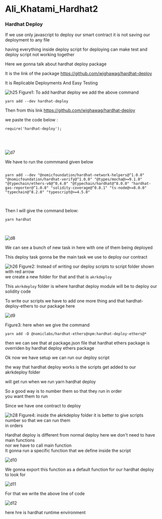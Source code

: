 # Ali_Khatami_Hardhat2

### Hardhat Deploy

If we use only javascript to deploy our smart contract it is not saving our deployment to any file <br>

having everything inside deploy script for deploying can make test and deploy script not working together<br>

Here we gonna talk about hardhat deploy package <br>

It is the link of the package https://github.com/wighawag/hardhat-deploy <br>

It is Replicable Deployments And Easy Testing 

![h25](https://github.com/C191068/Ali_Khatami_Hardhat2/assets/89090776/6990409b-f8cf-4c69-ba6a-0a0ad9ee706f)
Figure1: To add hardhat deploy we add the above command 

```
yarn add --dev hardhat-deploy

````
Then from this link https://github.com/wighawag/hardhat-deploy

we paste the code below : <br>



```
require('hardhat-deploy');

```

<br><br>

![d7](https://github.com/C191068/Ali_Khatami_Hardhat2/assets/89090776/9c4c5dbc-5949-44ce-9273-1ddb908cb7ba)

We have to run the commmand given below <br>

```

yarn add --dev "@nomicfoundation/hardhat-network-helpers@^1.0.0" "@nomicfoundation/hardhat-verify@^1.0.0" "@types/mocha@>=9.1.0" "@typechain/ethers-v6@^0.4.0" "@typechain/hardhat@^8.0.0" "hardhat-gas-reporter@^1.0.8" "solidity-coverage@^0.8.1" "ts-node@>=8.0.0" "typechain@^8.2.0" "typescript@>=4.5.0"

```

<br>

Then I will give the command below: <br>

```
yarn hardhat

```

<br>

![d8](https://github.com/C191068/Ali_Khatami_Hardhat2/assets/89090776/58aec6ec-dd59-460c-9219-e44afca648ab)

We can see a bunch of new task in here with one of them being deployed <br>

This deploy task gonna be the main task we use to deploy our contract <br>














![h26](https://github.com/C191068/Ali_Khatami_Hardhat2/assets/89090776/8f0cfe15-effe-4fab-beaa-68cf066a6d46)
Figure2: Instead of writing our deploy scripts to script folder shown with red arrow <br>
we create a new folder for that and that is ```akrkdeploy``` <br>

This ```akrkdeploy``` folder is where hardhat deploy module will be to deploy our solidity code <br>

To write our scripts we have to add one more thing and that hardhat-deploy-ethers to our package here <br>

![d9](https://github.com/C191068/Ali_Khatami_Hardhat2/assets/89090776/46f70c39-ed17-4f9d-b48f-7a4adf60d7db)


Figure3: here when we give the command 

```
yarn add -D @nomiclabs/hardhat-ethers@npm:hardhat-deploy-ethers@*
```

then we can see that at package.json file that hardhat ethers package is overriden by hardhat deploy ethers package <br>


Ok now we have setup we can run our deploy script <br>

the way that hardhat deploy works is the scripts get added to our akrkdeploy folder <br>

will get run when we run yarn hardhat deploy <br>

So a good way is to number them so that they run in order <br>
you want them to run <br>

Since we have one contract to deploy <br>




![h28](https://github.com/C191068/Ali_Khatami_Hardhat2/assets/89090776/96f3ec65-c328-4377-a4df-8bfeae4e0c9c)
Figure4: inside the akrkdeploy folder it is better to give scripts number so that we can run them <br>
in orders <br>

Hardhat deploy is different from normal deploy here we don't need to have main functions <br>
nor we have to call main function <br>
It gonna run a specific function that we define inside the script <br>




![d10](https://github.com/C191068/Ali_Khatami_Hardhat2/assets/89090776/115a7a85-5723-4bdb-998f-7aa9dbd3ce6a)


We gonna export this function as a default function for our hardhat deploy to look for  <br>


![d11](https://github.com/C191068/Ali_Khatami_Hardhat2/assets/89090776/fb2ec79a-e99f-40f5-8c88-ae6da3f6b03e)

For that we write the above line of code <br>


![d12](https://github.com/C191068/Ali_Khatami_Hardhat2/assets/89090776/3189f454-c276-45ec-b9c5-4b6eb548c74f)

here hre is hardhat runtime environment <br>






